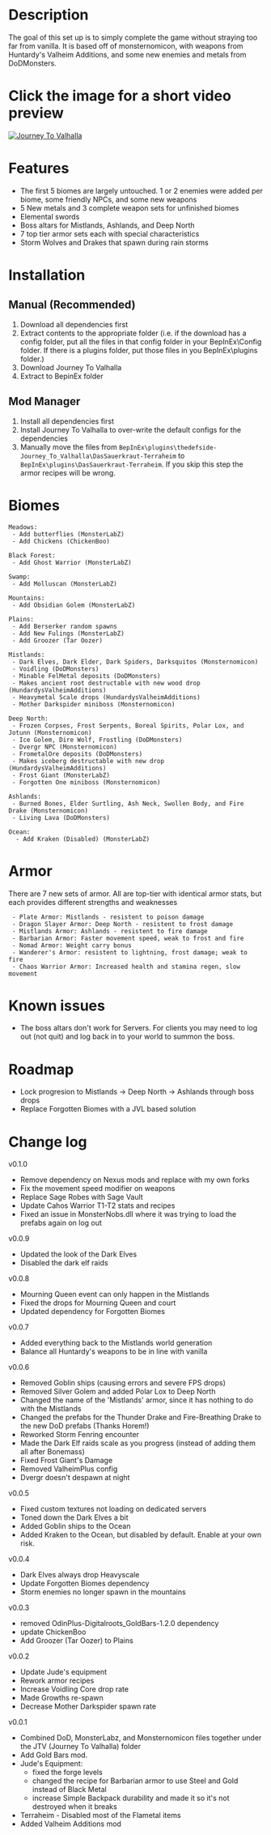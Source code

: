 # Description
The goal of this set up is to simply complete the game without straying too far from vanilla. It is based off of monsternomicon, with weapons from Huntardy's Valheim Additions, and some new enemies and metals from DoDMonsters.

# Click the image for a short video preview
[![Journey To Valhalla](https://img.youtube.com/vi/nzWcYK7BIyQ/0.jpg)](https://www.youtube.com/watch?v=nzWcYK7BIyQ)

# Features
 - The first 5 biomes are largely untouched. 1 or 2 enemies were added per biome, some friendly NPCs, and some new weapons
 - 5 New metals and 3 complete weapon sets for unfinished biomes
 - Elemental swords
 - Boss altars for Mistlands, Ashlands, and Deep North
 - 7 top tier armor sets each with special characteristics
 - Storm Wolves and Drakes that spawn during rain storms

# Installation

## Manual (Recommended)
 1. Download all dependencies first
 2. Extract contents to the appropriate folder (i.e. if the download has a config folder, put all the files in that config folder in your BepInEx\Config folder. If there is a plugins folder, put those files in you BepInEx\plugins folder.)
 3. Download Journey To Valhalla
 4. Extract to BepinEx folder

## Mod Manager
 1. Install all dependencies first
 2. Install Journey To Valhalla to over-write the default configs for the dependencies
 3. Manually move the files from `BepInEx\plugins\thedefside-Journey_To_Valhalla\DasSauerkraut-Terraheim` to `BepInEx\plugins\DasSauerkraut-Terraheim`. If you skip this step the armor recipes will be wrong.


# Biomes
```
Meadows:
 - Add butterflies (MonsterLabZ)
 - Add Chickens (ChickenBoo)
```
```
Black Forest:
 - Add Ghost Warrior (MonsterLabZ)
```
```
Swamp:
 - Add Molluscan (MonsterLabZ)
```
```
Mountains:
 - Add Obsidian Golem (MonsterLabZ)
```
```
Plains:
 - Add Berserker random spawns
 - Add New Fulings (MonsterLabZ)
 - Add Groozer (Tar Oozer)
```
```
Mistlands:
 - Dark Elves, Dark Elder, Dark Spiders, Darksquitos (Monsternomicon)
 - Voidling (DoDMonsters)
 - Minable FelMetal deposits (DoDMonsters)
 - Makes ancient root destructable with new wood drop (HundardysValheimAdditions)
 - Heavymetal Scale drops (HundardysValheimAdditions)
 - Mother Darkspider miniboss (Monsternomicon)
```
```
Deep North:
 - Frozen Corpses, Frost Serpents, Boreal Spirits, Polar Lox, and Jotunn (Monsternomicon)
 - Ice Golem, Dire Wolf, Frostling (DoDMonsters)
 - Dvergr NPC (Monsternomicon)
 - FrometalOre deposits (DoDMonsters)
 - Makes iceberg destructable with new drop (HundardysValheimAdditions)
 - Frost Giant (MonsterLabZ)
 - Forgotten One miniboss (Monsternomicon)
```
```
Ashlands:
 - Burned Bones, Elder Surtling, Ash Neck, Swollen Body, and Fire Drake (Monsternomicon)
 - Living Lava (DoDMonsters)
```
```
Ocean:
  - Add Kraken (Disabled) (MonsterLabZ)
 ```

# Armor
There are 7 new sets of armor. All are top-tier with identical armor stats, but each provides different strengths and weaknesses
```
 - Plate Armor: Mistlands - resistent to poison damage
 - Dragon Slayer Armor: Deep North - resistent to frost damage
 - Mistlands Armor: Ashlands - resistent to fire damage
 - Barbarian Armor: Faster movement speed, weak to frost and fire
 - Nomad Armor: Weight carry bonus
 - Wanderer's Armor: resistent to lightning, frost damage; weak to fire
 - Chaos Warrior Armor: Increased health and stamina regen, slow movement
```

# Known issues
 - The boss altars don't work for Servers. For clients you may need to log out (not quit) and log back in to your world to summon the boss.

# Roadmap
 - Lock progresion to Mistlands -> Deep North -> Ashlands through boss drops
 - Replace Forgotten Biomes with a JVL based solution

# Change log
v0.1.0
 - Remove dependency on Nexus mods and replace with my own forks
 - Fix the movement speed modifier on weapons
 - Replace Sage Robes with Sage Vault
 - Update Cahos Warrior T1-T2 stats and recipes
 - Fixed an issue in MonsterNobs.dll where it was trying to load the prefabs again on log out

v0.0.9
 - Updated the look of the Dark Elves
 - Disabled the dark elf raids

v0.0.8
 - Mourning Queen event can only happen in the Mistlands
 - Fixed the drops for Mourning Queen and court
 - Updated dependency for Forgotten Biomes

v0.0.7
 - Added everything back to the Mistlands world generation
 - Balance all Huntardy's weapons to be in line with vanilla

v0.0.6
 - Removed Goblin ships (causing errors and severe FPS drops)
 - Removed Silver Golem and added Polar Lox to Deep North
 - Changed the name of the 'Mistlands' armor, since it has nothing to do with the Mistlands
 - Changed the prefabs for the Thunder Drake and Fire-Breathing Drake to the new DoD prefabs (Thanks Horem!)
 - Reworked Storm Fenring encounter
 - Made the Dark Elf raids scale as you progress (instead of adding them all after Bonemass)
 - Fixed Frost Giant's Damage
 - Removed ValheimPlus config
 - Dvergr doesn't despawn at night

v0.0.5
 - Fixed custom textures not loading on dedicated servers
 - Toned down the Dark Elves a bit
 - Added Goblin ships to the Ocean
 - Added Kraken to the Ocean, but disabled by default. Enable at your own risk.

v0.0.4
 - Dark Elves always drop Heavyscale
 - Update Forgotten Biomes dependency
 - Storm enemies no longer spawn in the mountains

v0.0.3
 - removed OdinPlus-Digitalroots_GoldBars-1.2.0 dependency
 - update ChickenBoo
 - Add Groozer (Tar Oozer) to Plains
  
v0.0.2
 - Update Jude's equipment
 - Rework armor recipes
 - Increase Voidling Core drop rate
 - Made Growths re-spawn
 - Decrease Mother Darkspider spawn rate

v0.0.1
 - Combined DoD, MonsterLabz, and Monsternomicon files together under the JTV (Journey To Valhalla) folder
 - Add Gold Bars mod. 
 - Jude's Equipment:
   - fixed the forge levels
   - changed the recipe for Barbarian armor to use Steel and Gold instead of Black Metal
   - increase Simple Backpack durability and made it so it's not destroyed when it breaks
 - Terraheim - Disabled most of the Flametal items
 - Added Valheim Additions mod